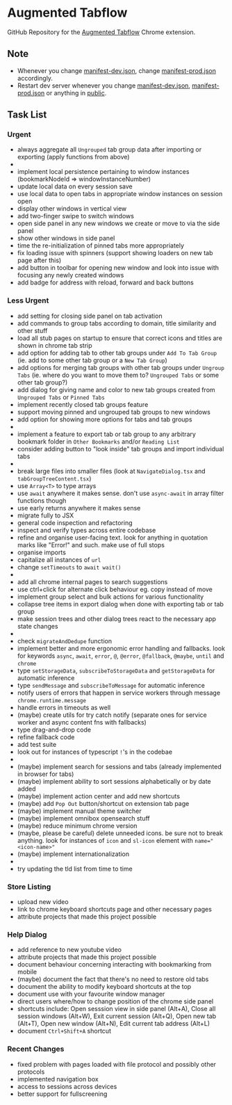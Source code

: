 # Augmented Tabflow

GitHub Repository for the [Augmented Tabflow](https://chromewebstore.google.com/detail/augmented-tabflow/aaopjlakghchpkfolggoiblacllaekho) Chrome extension.

## Note

- Whenever you change [manifest-dev.json](manifest-dev.json), change [manifest-prod.json](manifest-prod.json) accordingly.
- Restart dev server whenever you change [manifest-dev.json](manifest-dev.json), [manifest-prod.json](manifest-prod.json) or anything in [public](public).

## Task List

### Urgent

- always aggregate all `Ungrouped` tab group data after importing or exporting (apply functions from above)
-
- implement local persistence pertaining to window instances (bookmarkNodeId => windowInstanceNumber)
- update local data on every session save
- use local data to open tabs in appropriate window instances on session open
- display other windows in vertical view
- add two-finger swipe to switch windows
- open side panel in any new windows we create or move to via the side panel
- show other windows in side panel
- time the re-initialization of pinned tabs more appropriately
- fix loading issue with spinners (support showing loaders on new tab page after this)
- add button in toolbar for opening new window and look into issue with focusing any newly created windows
- add badge for address with reload, forward and back buttons

### Less Urgent

- add setting for closing side panel on tab activation
- add commands to group tabs according to domain, title similarity and other stuff
- load all stub pages on startup to ensure that correct icons and titles are shown in chrome tab strip
- add option for adding tab to other tab groups under `Add To Tab Group` (ie. add to some other tab group or a `New Tab Group`)
- add options for merging tab groups with other tab groups under `Ungroup Tabs` (ie. where do you want to move them to? `Ungrouped Tabs` or some other tab group?)
- add dialog for giving name and color to new tab groups created from `Ungrouped Tabs` or `Pinned Tabs`
- implement recently closed tab groups feature
- support moving pinned and ungrouped tab groups to new windows
- add option for showing more options for tabs and tab groups
-
- implement a feature to export tab or tab group to any arbitrary bookmark folder in `Other Bookmarks` and/or `Reading List`
- consider adding button to "look inside" tab groups and import individual tabs
-
- break large files into smaller files (look at `NavigateDialog.tsx` and `tabGroupTreeContent.tsx`)
- use `Array<T>` to type arrays
- use `await` anywhere it makes sense. don't use `async-await` in array filter functions though
- use early returns anywhere it makes sense
- migrate fully to JSX
- general code inspection and refactoring
- inspect and verify types across entire codebase
- refine and organise user-facing text. look for anything in quotation marks like "Error!" and such. make use of full stops
- organise imports
- capitalize all instances of `url`
- change `setTimeouts` to `await wait()`
-
- add all chrome internal pages to search suggestions
- use ctrl+click for alternate click behaviour eg. copy instead of move
- implement group select and bulk actions for various functionality
- collapse tree items in export dialog when done with exporting tab or tab group
- make session trees and other dialog trees react to the necessary app state changes
-
- check `migrateAndDedupe` function
- implement better and more ergonomic error handling and fallbacks. look for keywords `async`, `await`, `error`, `@`, `@error`, `@fallback`, `@maybe`, `until` and `chrome`
- type `setStorageData`, `subscribeToStorageData` and `getStorageData` for automatic inference
- type `sendMessage` and `subscribeToMessage` for automatic inference
- notify users of errors that happen in service workers through message `chrome.runtime.message`
- handle errors in timeouts as well
- (maybe) create utils for try catch notify (separate ones for service worker and async content fns with fallbacks)
- type drag-and-drop code
- refine fallback code
- add test suite
- look out for instances of typescript `!`'s in the codebae
-
- (maybe) implement search for sessions and tabs (already implemented in browser for tabs)
- (maybe) implement ability to sort sessions alphabetically or by date added
- (maybe) implement action center and add new shortcuts
- (maybe) add `Pop Out` button/shortcut on extension tab page
- (maybe) implement manual theme switcher
- (maybe) implement omnibox opensearch stuff
- (maybe) reduce minimum chrome version
- (maybe, please be careful) delete unneeded icons. be sure not to break anything. look for instances of `icon` and `sl-icon` element with `name="<icon-name>"`
- (maybe) implement internationalization
-
- try updating the tld list from time to time

### Store Listing

- upload new video
- link to chrome keyboard shortcuts page and other necessary pages
- attribute projects that made this project possible

### Help Dialog

- add reference to new youtube video
- attribute projects that made this project possible
- document behaviour concerning interacting with bookmarking from mobile
- (maybe) document the fact that there's no need to restore old tabs
- document the ability to modify keyboard shortcuts at the top
- document use with your favourite window manager
- direct users where/how to change position of the chrome side panel
- shortcuts include: Open sesssion view in side panel (Alt+A), Close all session windows (Alt+W), Exit current session (Alt+Q), Open new tab (Alt+T), Open new window (Alt+N), Edit current tab address (Alt+L)
- document `Ctrl+Shift+A` shortcut

### Recent Changes

- fixed problem with pages loaded with file protocol and possibly other protocols
- implemented navigation box
- access to sessions across devices
- better support for fullscreening

